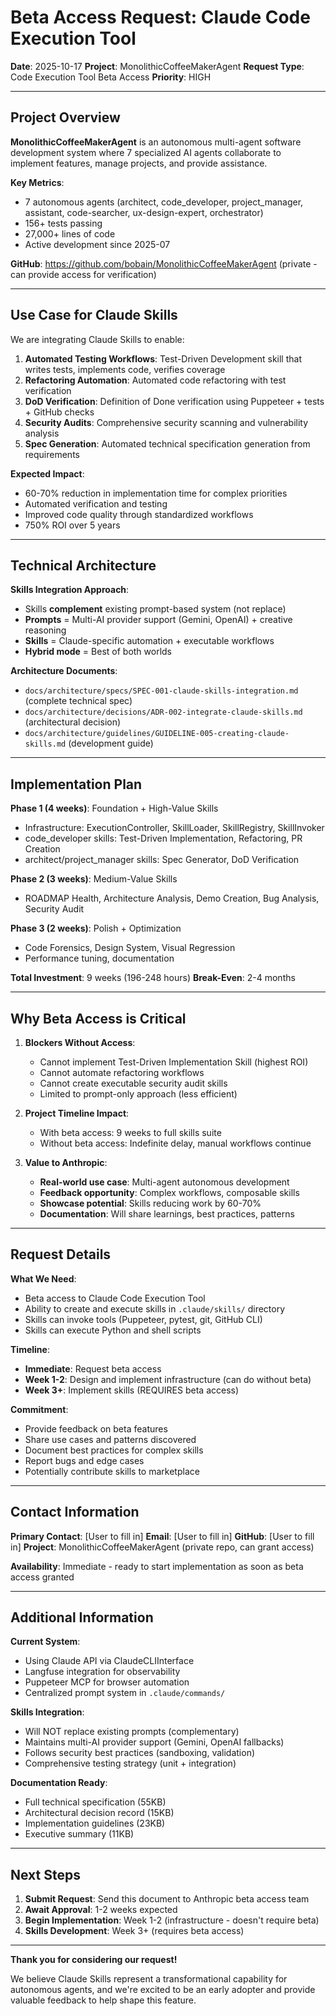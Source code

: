 # Beta Access Request: Claude Code Execution Tool

**Date**: 2025-10-17
**Project**: MonolithicCoffeeMakerAgent
**Request Type**: Code Execution Tool Beta Access
**Priority**: HIGH

---

## Project Overview

**MonolithicCoffeeMakerAgent** is an autonomous multi-agent software development system where 7 specialized AI agents collaborate to implement features, manage projects, and provide assistance.

**Key Metrics**:
- 7 autonomous agents (architect, code_developer, project_manager, assistant, code-searcher, ux-design-expert, orchestrator)
- 156+ tests passing
- 27,000+ lines of code
- Active development since 2025-07

**GitHub**: https://github.com/bobain/MonolithicCoffeeMakerAgent (private - can provide access for verification)

---

## Use Case for Claude Skills

We are integrating Claude Skills to enable:

1. **Automated Testing Workflows**: Test-Driven Development skill that writes tests, implements code, verifies coverage
2. **Refactoring Automation**: Automated code refactoring with test verification
3. **DoD Verification**: Definition of Done verification using Puppeteer + tests + GitHub checks
4. **Security Audits**: Comprehensive security scanning and vulnerability analysis
5. **Spec Generation**: Automated technical specification generation from requirements

**Expected Impact**:
- 60-70% reduction in implementation time for complex priorities
- Automated verification and testing
- Improved code quality through standardized workflows
- 750% ROI over 5 years

---

## Technical Architecture

**Skills Integration Approach**:
- Skills **complement** existing prompt-based system (not replace)
- **Prompts** = Multi-AI provider support (Gemini, OpenAI) + creative reasoning
- **Skills** = Claude-specific automation + executable workflows
- **Hybrid mode** = Best of both worlds

**Architecture Documents**:
- `docs/architecture/specs/SPEC-001-claude-skills-integration.md` (complete technical spec)
- `docs/architecture/decisions/ADR-002-integrate-claude-skills.md` (architectural decision)
- `docs/architecture/guidelines/GUIDELINE-005-creating-claude-skills.md` (development guide)

---

## Implementation Plan

**Phase 1 (4 weeks)**: Foundation + High-Value Skills
- Infrastructure: ExecutionController, SkillLoader, SkillRegistry, SkillInvoker
- code_developer skills: Test-Driven Implementation, Refactoring, PR Creation
- architect/project_manager skills: Spec Generator, DoD Verification

**Phase 2 (3 weeks)**: Medium-Value Skills
- ROADMAP Health, Architecture Analysis, Demo Creation, Bug Analysis, Security Audit

**Phase 3 (2 weeks)**: Polish + Optimization
- Code Forensics, Design System, Visual Regression
- Performance tuning, documentation

**Total Investment**: 9 weeks (196-248 hours)
**Break-Even**: 2-4 months

---

## Why Beta Access is Critical

1. **Blockers Without Access**:
   - Cannot implement Test-Driven Implementation Skill (highest ROI)
   - Cannot automate refactoring workflows
   - Cannot create executable security audit skills
   - Limited to prompt-only approach (less efficient)

2. **Project Timeline Impact**:
   - With beta access: 9 weeks to full skills suite
   - Without beta access: Indefinite delay, manual workflows continue

3. **Value to Anthropic**:
   - **Real-world use case**: Multi-agent autonomous development
   - **Feedback opportunity**: Complex workflows, composable skills
   - **Showcase potential**: Skills reducing work by 60-70%
   - **Documentation**: Will share learnings, best practices, patterns

---

## Request Details

**What We Need**:
- Beta access to Claude Code Execution Tool
- Ability to create and execute skills in `.claude/skills/` directory
- Skills can invoke tools (Puppeteer, pytest, git, GitHub CLI)
- Skills can execute Python and shell scripts

**Timeline**:
- **Immediate**: Request beta access
- **Week 1-2**: Design and implement infrastructure (can do without beta)
- **Week 3+**: Implement skills (REQUIRES beta access)

**Commitment**:
- Provide feedback on beta features
- Share use cases and patterns discovered
- Document best practices for complex skills
- Report bugs and edge cases
- Potentially contribute skills to marketplace

---

## Contact Information

**Primary Contact**: [User to fill in]
**Email**: [User to fill in]
**GitHub**: [User to fill in]
**Project**: MonolithicCoffeeMakerAgent (private repo, can grant access)

**Availability**: Immediate - ready to start implementation as soon as beta access granted

---

## Additional Information

**Current System**:
- Using Claude API via ClaudeCLIInterface
- Langfuse integration for observability
- Puppeteer MCP for browser automation
- Centralized prompt system in `.claude/commands/`

**Skills Integration**:
- Will NOT replace existing prompts (complementary)
- Maintains multi-AI provider support (Gemini, OpenAI fallbacks)
- Follows security best practices (sandboxing, validation)
- Comprehensive testing strategy (unit + integration)

**Documentation Ready**:
- Full technical specification (55KB)
- Architectural decision record (15KB)
- Implementation guidelines (23KB)
- Executive summary (11KB)

---

## Next Steps

1. **Submit Request**: Send this document to Anthropic beta access team
2. **Await Approval**: 1-2 weeks expected
3. **Begin Implementation**: Week 1-2 (infrastructure - doesn't require beta)
4. **Skills Development**: Week 3+ (requires beta access)

---

**Thank you for considering our request!**

We believe Claude Skills represent a transformational capability for autonomous agents, and we're excited to be an early adopter and provide valuable feedback to help shape this feature.

